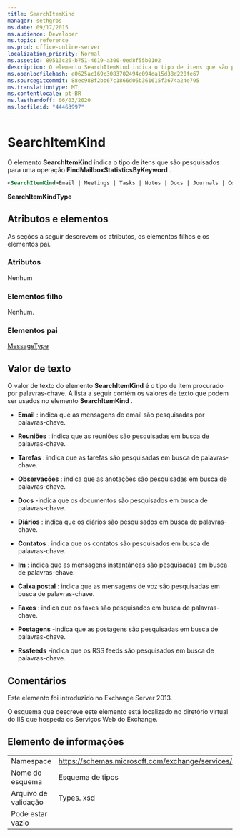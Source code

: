 ```yaml
---
title: SearchItemKind
manager: sethgros
ms.date: 09/17/2015
ms.audience: Developer
ms.topic: reference
ms.prod: office-online-server
localization_priority: Normal
ms.assetid: 89513c26-b751-4619-a300-0ed8f55b0102
description: O elemento SearchItemKind indica o tipo de itens que são pesquisados para uma operação FindMailboxStatisticsByKeyword.
ms.openlocfilehash: e0625ac169c3083702494c094da15d38d220fe67
ms.sourcegitcommit: 88ec988f2bb67c1866d06b361615f3674a24e795
ms.translationtype: MT
ms.contentlocale: pt-BR
ms.lasthandoff: 06/03/2020
ms.locfileid: "44463997"
---
```

# <a name="searchitemkind"></a>SearchItemKind

O elemento **SearchItemKind** indica o tipo de itens que são pesquisados para uma operação **FindMailboxStatisticsByKeyword** . 
  
```XML
<SearchItemKind>Email | Meetings | Tasks | Notes | Docs | Journals | Contacts | Im | Voicemail | Faxes | Posts | Rssfeeds</SearchItemKind>
```

 **SearchItemKindType**
## <a name="attributes-and-elements"></a>Atributos e elementos

As seções a seguir descrevem os atributos, os elementos filhos e os elementos pai.
  
### <a name="attributes"></a>Atributos

Nenhum
  
### <a name="child-elements"></a>Elementos filho

Nenhum.
  
### <a name="parent-elements"></a>Elementos pai

[MessageType](messagetypes.md)
  
## <a name="text-value"></a>Valor de texto

O valor de texto do elemento **SearchItemKind** é o tipo de item procurado por palavras-chave. A lista a seguir contém os valores de texto que podem ser usados no elemento **SearchItemKind** . 
  
- **Email** : indica que as mensagens de email são pesquisadas por palavras-chave. 
    
- **Reuniões** : indica que as reuniões são pesquisadas em busca de palavras-chave. 
    
- **Tarefas** : indica que as tarefas são pesquisadas em busca de palavras-chave. 
    
- **Observações** : indica que as anotações são pesquisadas em busca de palavras-chave. 
    
- **Docs** -indica que os documentos são pesquisados em busca de palavras-chave. 
    
- **Diários** : indica que os diários são pesquisados em busca de palavras-chave. 
    
- **Contatos** : indica que os contatos são pesquisados em busca de palavras-chave. 
    
- **Im** : indica que as mensagens instantâneas são pesquisadas em busca de palavras-chave. 
    
- **Caixa postal** : indica que as mensagens de voz são pesquisadas em busca de palavras-chave. 
    
- **Faxes** : indica que os faxes são pesquisados em busca de palavras-chave. 
    
- **Postagens** -indica que as postagens são pesquisadas em busca de palavras-chave. 
    
- **Rssfeeds** -indica que os RSS feeds são pesquisados em busca de palavras-chave. 
    
## <a name="remarks"></a>Comentários

Este elemento foi introduzido no Exchange Server 2013.
  
O esquema que descreve este elemento está localizado no diretório virtual do IIS que hospeda os Serviços Web do Exchange.
  
## <a name="element-information"></a>Elemento de informações

|||
|:-----|:-----|
|Namespace  <br/> |https://schemas.microsoft.com/exchange/services/2006/types  <br/> |
|Nome do esquema  <br/> |Esquema de tipos  <br/> |
|Arquivo de validação  <br/> |Types. xsd  <br/> |
|Pode estar vazio  <br/> ||
   

